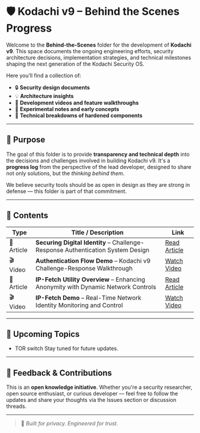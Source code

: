 # 🛡️ Kodachi v9 – Behind the Scenes Progress

Welcome to the **Behind-the-Scenes** folder for the development of **Kodachi v9**. This space documents the ongoing engineering efforts, security architecture decisions, implementation strategies, and technical milestones shaping the next generation of the Kodachi Security OS.

Here you’ll find a collection of:
- 🔒 **Security design documents**
- 💡 **Architecture insights**
- 🎥 **Development videos and feature walkthroughs**
- 🧪 **Experimental notes and early concepts**
- 🧰 **Technical breakdowns of hardened components**

---

## 📌 Purpose

The goal of this folder is to provide **transparency and technical depth** into the decisions and challenges involved in building Kodachi v9. It's a **progress log** from the perspective of the lead developer, designed to share not only solutions, but the *thinking behind them*.

We believe security tools should be as open in design as they are strong in defense — this folder is part of that commitment.

---

## 📂 Contents

| Type         | Title / Description                                                                 | Link                                                                                                           |
|--------------|--------------------------------------------------------------------------------------|----------------------------------------------------------------------------------------------------------------|
| 📄 Article    | **Securing Digital Identity** – Challenge-Response Authentication System Design     | [Read Article](https://github.com/WMAL/Linux-Kodachi/blob/main/v9-behind-scenes-progress/Securing%20Digital%20Identity.md) |
| 🎬 Video      | **Authentication Flow Demo** – Kodachi v9 Challenge-Response Walkthrough            | [Watch Video](https://github.com/WMAL/Linux-Kodachi/raw/refs/heads/main/v9-behind-scenes-progress/Kodachi9-auth-demo.mp4) |
| 📄 Article    | **IP-Fetch Utility Overview** – Enhancing Anonymity with Dynamic Network Controls   | [Read Article](https://github.com/WMAL/Linux-Kodachi/blob/main/v9-behind-scenes-progress/ip-fetch.md)          |
| 🎬 Video      | **IP-Fetch Demo** – Real-Time Network Identity Monitoring and Control                | [Watch Video](https://github.com/WMAL/Linux-Kodachi/blob/main/v9-behind-scenes-progress/ip-fetch-c.mp4)        |

---

## 🚧 Upcoming Topics
- TOR switch
Stay tuned for future updates.
 

---

## 🙏 Feedback & Contributions

This is an **open knowledge initiative**. Whether you're a security researcher, open source enthusiast, or curious developer — feel free to follow the updates and share your thoughts via the Issues section or discussion threads.

---

> 🧭 *Built for privacy. Engineered for trust.*

